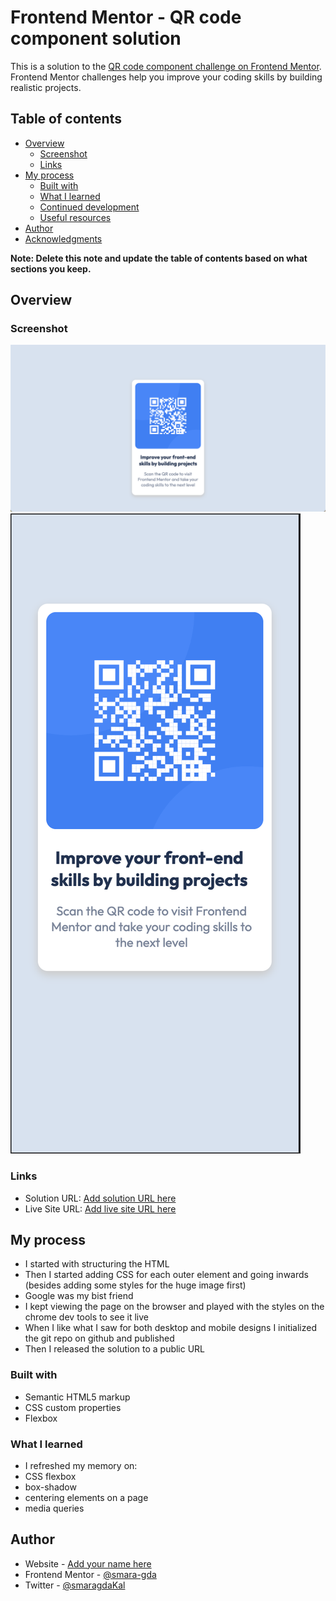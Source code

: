 # Frontend Mentor - QR code component solution

This is a solution to the
[QR code component challenge on Frontend Mentor](https://www.frontendmentor.io/challenges/qr-code-component-iux_sIO_H).
Frontend Mentor challenges help you improve your coding skills by building
realistic projects.

## Table of contents

- [Overview](#overview)
  - [Screenshot](#screenshot)
  - [Links](#links)
- [My process](#my-process)
  - [Built with](#built-with)
  - [What I learned](#what-i-learned)
  - [Continued development](#continued-development)
  - [Useful resources](#useful-resources)
- [Author](#author)
- [Acknowledgments](#acknowledgments)

**Note: Delete this note and update the table of contents based on what sections
you keep.**

## Overview

### Screenshot

![Desktop](./images/Screenshot-desktop.png)
![Mobile](./images/Screenshot-mobile.png)

### Links

- Solution URL: [Add solution URL here](https://your-solution-url.com)
- Live Site URL: [Add live site URL here](https://your-live-site-url.com)

## My process

- I started with structuring the HTML
- Then I started adding CSS for each outer element and going inwards (besides
  adding some styles for the huge image first)
- Google was my bist friend
- I kept viewing the page on the browser and played with the styles on the
  chrome dev tools to see it live
- When I like what I saw for both desktop and mobile designs I initialized the
  git repo on github and published
- Then I released the solution to a public URL

### Built with

- Semantic HTML5 markup
- CSS custom properties
- Flexbox

### What I learned

- I refreshed my memory on:
- CSS flexbox
- box-shadow
- centering elements on a page
- media queries

## Author

- Website - [Add your name here](https://www.your-site.com)
- Frontend Mentor -
  [@smara-gda](https://www.frontendmentor.io/profile/smara-gda)
- Twitter - [@smaragdaKal](https://twitter.com/smaragdaKal)
